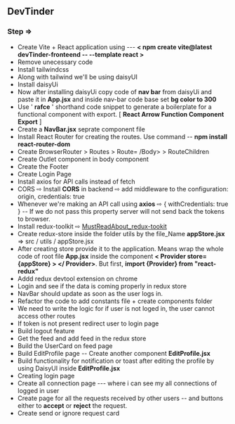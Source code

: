 ## DevTinder

### Step ⇒

- Create Vite + React application using --- **< npm create vite@latest devTinder-fronteend -- --template react >**
- Remove unecessary code
- Install tailwindcss
- Along with tailwind we'll be using daisyUI
- Install daisyUi
- Now after installing daisyUi copy code of **nav bar** from daisyUi and paste it in **App.jsx** and inside nav-bar code base set **bg color to 300**
- Use ' **rafce** ' shorthand code snippet to generate a boilerplate for a functional component with export. [ **React Arrow Function Component Export** ]
- Create a **NavBar.jsx** seprate component file
- Install React Router for creating the routes. Use command -- **npm install react-router-dom**
- Create BrowserRouter > Routes > Route= /Body> > RouteChildren
- Create Outlet component in body component
- Create the Footer
- Create Login Page
- Install axios for API calls instead of fetch
- CORS ⇨ Install **CORS** in backend ⇨ add middleware to the configuration: origin, credentials: true
- Whenever we're making an API call using **axios** ⇨ { withCredentials: true } -- If we do not pass this property server will not send back the tokens to browser.
- Install redux-toolkit ⇨ [MustReadAbout_redux-tookit](https://redux-toolkit.js.org/tutorials/quick-start)
- Create redux-store inside the folder utils by the file_Name **appStore.jsx** ⇒ src / utils / appStore.jsx
- After creating store provide it to the application. Means wrap the whole code of root file **App.jsx** inside the component **< Provider store={appStore} > </ Provider>**. But first, **import {Provider} from "react-redux"**
- Addd redux devtool extension on chrome
- Login and see if the data is coming properly in redux store
- NavBar should update as soon as the user logs in.
- Refactor the code to add constants file + create components folder
- We need to write the logic for if user is not loged in, the user cannot access other routes
- If token is not present redirect user to login page
- Build logout feature
- Get the feed and add feed in the redux store
- Build the UserCard on feed page
- Build EditProfile page -- Create another component **EditProfile.jsx**
- Build functionality for notification or toast after editing the profile by using DaisyUI inside **EditProfile.jsx**
- Creating login page
- Create all connection page --- where i can see my all connections of logged in user
- Create page for all the requests received by other users -- and buttons either to **accept** or **reject** the request.
- Create send or ignore request card
